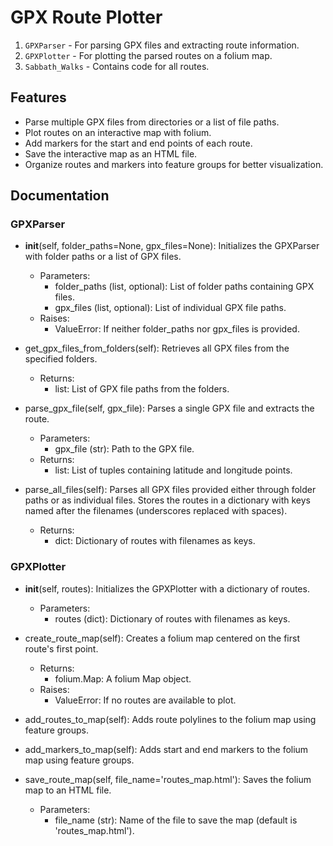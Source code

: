 # GPX Route Plotter

1. `GPXParser` - For parsing GPX files and extracting route information.
2. `GPXPlotter` - For plotting the parsed routes on a folium map.
3. `Sabbath_Walks` - Contains code for all routes.


## Features

- Parse multiple GPX files from directories or a list of file paths.
- Plot routes on an interactive map with folium.
- Add markers for the start and end points of each route.
- Save the interactive map as an HTML file.
- Organize routes and markers into feature groups for better visualization.

## Documentation

### GPXParser

- __init__(self, folder_paths=None, gpx_files=None): Initializes the GPXParser with folder paths or a list of GPX files.
  - Parameters:
    - folder_paths (list, optional): List of folder paths containing GPX files.
    - gpx_files (list, optional): List of individual GPX file paths.
  - Raises:
    - ValueError: If neither folder_paths nor gpx_files is provided.

- get_gpx_files_from_folders(self): Retrieves all GPX files from the specified folders.
  - Returns:
    - list: List of GPX file paths from the folders.

- parse_gpx_file(self, gpx_file): Parses a single GPX file and extracts the route.
  - Parameters:
    - gpx_file (str): Path to the GPX file.
  - Returns:
    - list: List of tuples containing latitude and longitude points.

- parse_all_files(self): Parses all GPX files provided either through folder paths or as individual files. Stores the routes in a dictionary with keys named after the filenames (underscores replaced with spaces).
  - Returns:
    - dict: Dictionary of routes with filenames as keys.

### GPXPlotter

- __init__(self, routes): Initializes the GPXPlotter with a dictionary of routes.
  - Parameters:
    - routes (dict): Dictionary of routes with filenames as keys.

- create_route_map(self): Creates a folium map centered on the first route's first point.
  - Returns:
    - folium.Map: A folium Map object.
  - Raises:
    - ValueError: If no routes are available to plot.

- add_routes_to_map(self): Adds route polylines to the folium map using feature groups.

- add_markers_to_map(self): Adds start and end markers to the folium map using feature groups.

- save_route_map(self, file_name='routes_map.html'): Saves the folium map to an HTML file.
  - Parameters:
    - file_name (str): Name of the file to save the map (default is 'routes_map.html').
